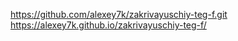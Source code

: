https://github.com/alexey7k/zakrivayuschiy-teg-f.git
https://alexey7k.github.io/zakrivayuschiy-teg-f/
